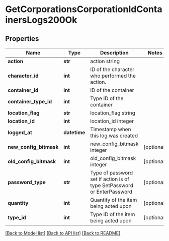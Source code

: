 # GetCorporationsCorporationIdContainersLogs200Ok

## Properties
Name | Type | Description | Notes
------------ | ------------- | ------------- | -------------
**action** | **str** | action string | 
**character_id** | **int** | ID of the character who performed the action. | 
**container_id** | **int** | ID of the container | 
**container_type_id** | **int** | Type ID of the container | 
**location_flag** | **str** | location_flag string | 
**location_id** | **int** | location_id integer | 
**logged_at** | **datetime** | Timestamp when this log was created | 
**new_config_bitmask** | **int** | new_config_bitmask integer | [optional] 
**old_config_bitmask** | **int** | old_config_bitmask integer | [optional] 
**password_type** | **str** | Type of password set if action is of type SetPassword or EnterPassword | [optional] 
**quantity** | **int** | Quantity of the item being acted upon | [optional] 
**type_id** | **int** | Type ID of the item being acted upon | [optional] 

[[Back to Model list]](../README.md#documentation-for-models) [[Back to API list]](../README.md#documentation-for-api-endpoints) [[Back to README]](../README.md)


